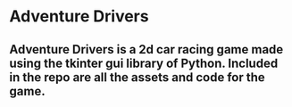 # Adventure Drivers
## Adventure Drivers is a 2d car racing game made using the tkinter gui library of Python. Included in the repo are all the assets and code for the game.
